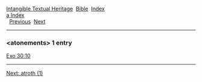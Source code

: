 [Intangible Textual Heritage](../../index)  [Bible](../index) 
[Index](index)   
[a Index](_a_)  
  [Previous](c00870)  [Next](c00872) 

------------------------------------------------------------------------

### &lt;atonements&gt; 1 entry

[Exo 30:10](../kjv/exo030.htm#010)  

------------------------------------------------------------------------

[Next: atroth (1)](c00872)
